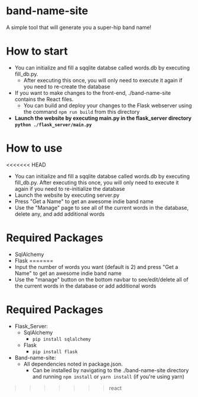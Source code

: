 # band-name-site
A simple tool that will generate you a super-hip band name!

# How to start
* You can initialize and fill a sqqlite databse called words.db by executing fill_db.py. 
  * After executing this once, you will only need to execute it again if you need to re-create the database
* If you want to make changes to the front-end, ./band-name-site contains the React files. 
  * You can build and deploy your changes to the Flask webserver using the command `npm run build` from this directory
* **Launch the website by executing main.py in the flask_server directory `python ./flask_server/main.py`** 

# How to use
<<<<<<< HEAD
* You can initialize and fill a sqqlite databse called words.db by executing fill_db.py. After executing this once, you 
  will only need to execute it again if you need to re-initialize the database
* Launch the website by executing server.py
* Press "Get a Name" to get an awesome indie band name
* Use the "Manage" page to see all of the current words in the database, delete any, and add additional words

# Required Packages
* SqlAlchemy
* Flask
=======
* Input the number of words you want (default is 2) and press "Get a Name" to get an awesome indie band name
* Use the "manage" button on the bottom navbar to see/edit/delete all of the current words in the database or add additional words

# Required Packages
* Flask_Server:
  * SqlAlchemy
    * `pip install sqlalchemy`
  * Flask
    * `pip install flask`
* Band-name-site:
  * All dependencies noted in package.json. 
    * Can be installed by navigating to the ./band-name-site directory and running `npm install` or `yarn install` (if you're using yarn)
>>>>>>> react
